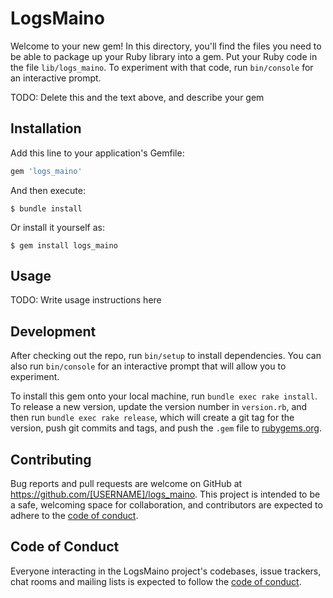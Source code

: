 # LogsMaino

Welcome to your new gem! In this directory, you'll find the files you need to be able to package up your Ruby library into a gem. Put your Ruby code in the file `lib/logs_maino`. To experiment with that code, run `bin/console` for an interactive prompt.

TODO: Delete this and the text above, and describe your gem

## Installation

Add this line to your application's Gemfile:

```ruby
gem 'logs_maino'
```

And then execute:

    $ bundle install

Or install it yourself as:

    $ gem install logs_maino

## Usage

TODO: Write usage instructions here

## Development

After checking out the repo, run `bin/setup` to install dependencies. You can also run `bin/console` for an interactive prompt that will allow you to experiment.

To install this gem onto your local machine, run `bundle exec rake install`. To release a new version, update the version number in `version.rb`, and then run `bundle exec rake release`, which will create a git tag for the version, push git commits and tags, and push the `.gem` file to [rubygems.org](https://rubygems.org).

## Contributing

Bug reports and pull requests are welcome on GitHub at https://github.com/[USERNAME]/logs_maino. This project is intended to be a safe, welcoming space for collaboration, and contributors are expected to adhere to the [code of conduct](https://github.com/[USERNAME]/logs_maino/blob/master/CODE_OF_CONDUCT.md).


## Code of Conduct

Everyone interacting in the LogsMaino project's codebases, issue trackers, chat rooms and mailing lists is expected to follow the [code of conduct](https://github.com/[USERNAME]/logs_maino/blob/master/CODE_OF_CONDUCT.md).
